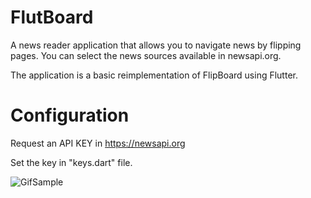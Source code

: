 # FlutBoard

A news reader application that allows you to navigate news by flipping pages. You can select the news sources available in newsapi.org.

The application is a basic reimplementation of FlipBoard using Flutter.

# Configuration

Request an API KEY in https://newsapi.org

Set the key in "keys.dart" file.


![GifSample](https://github.com/jmolins/flutboard/blob/master/art/flutboard.gif?raw=true)


